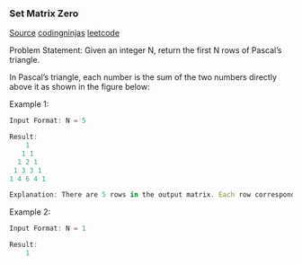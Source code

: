 ### Set Matrix Zero

[Source](https://takeuforward.org/data-structure/program-to-generate-pascals-triangle/)
[codingninjas](https://www.codingninjas.com/codestudio/problems/1089580?topList=striver-sde-sheet-problems&utm_source=striver&utm_medium=website)
[leetcode](https://leetcode.com/problems/pascals-triangle/)

Problem Statement: Given an integer N, return the first N rows of Pascal’s triangle.

In Pascal’s triangle, each number is the sum of the two numbers directly above it as shown in the figure below:

Example 1:

```javascript
Input Format: N = 5

Result:
    1
   1 1
  1 2 1
 1 3 3 1
1 4 6 4 1

Explanation: There are 5 rows in the output matrix. Each row corresponds to each one of the rows in the image shown above.

```

Example 2:

```javascript
Input Format: N = 1

Result: 
    1
```
